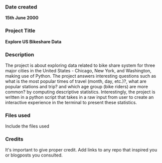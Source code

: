 ### Date created

**15th June 2000** 

### Project Title

**Explore US Bikeshare Data**

### Description
The project is about exploring data related to bike share system for three major cities in the United States - Chicago, New York, and Washington, making use of Python. The project answers interesting questions such as what is the most popular times of travel (month, day, etc.)?, what are popular stations and trip? and which age group (bike riders) are more common? by computing descriptive statistics. Interestingly, the project is written in a python script that takes in a raw input from user to create an interactive experience in the terminal to present these statistics.


### Files used
Include the files used

### Credits
It's important to give proper credit. Add links to any repo that inspired you or blogposts you consulted.

